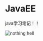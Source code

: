 # JavaEE
java学习笔记！！

![nothing hell](https://avatars1.githubusercontent.com/u/25051862?s=460&v=4 "P19300602450")
